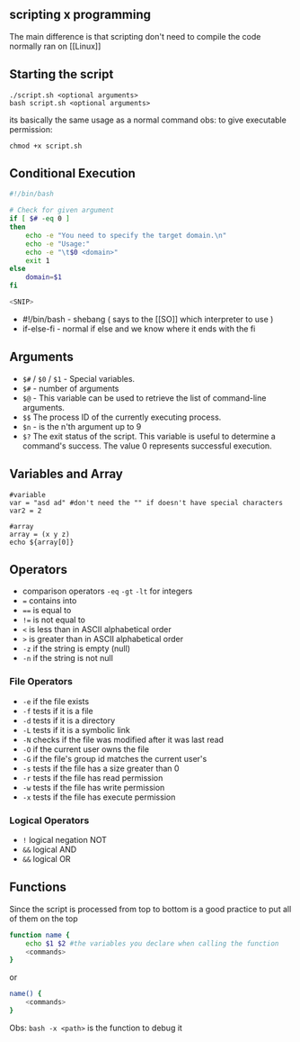 ## scripting x programming
The main difference is that scripting don't need to compile the code normally ran on [[Linux]]

## Starting the script
```shell-session
./script.sh <optional arguments>
bash script.sh <optional arguments>
```

its basically the same usage as a normal command
obs: to give executable permission: 
```shell-session
chmod +x script.sh
```


## Conditional Execution
```bash
#!/bin/bash

# Check for given argument
if [ $# -eq 0 ]
then
	echo -e "You need to specify the target domain.\n"
	echo -e "Usage:"
	echo -e "\t$0 <domain>"
	exit 1
else
	domain=$1
fi

<SNIP>
```
- #!/bin/bash - shebang ( says to the [[SO]] which interpreter to use )
- if-else-fi - normal if else and we know where it ends with the fi 
## Arguments 
- `$#` / `$0` / `$1` - Special variables. 
- `$#` - number of arguments
- `$@` - This variable can be used to retrieve the list of command-line arguments.
- `$$` The process ID of the currently executing process.
- `$n` -  is the n'th argument up to 9
- `$?` The exit status of the script. This variable is useful to determine a command's success. The value 0 represents successful execution.

## Variables and Array

```
#variable
var = "asd ad" #don't need the "" if doesn't have special characters
var2 = 2

#array
array = (x y z)
echo ${array[0]}
```

## Operators

- comparison operators `-eq` `-gt` `-lt`  for integers
- `=` contains into
- `==` is equal to
- `!=` is not equal to
- `<` is less than in ASCII alphabetical order
- `>` is greater than in ASCII alphabetical order
- `-z` if the string is empty (null)
- `-n` if the string is not null
### File Operators
- `-e` if the file exists 
- `-f` tests if it is a file
- `-d` tests if it is a directory
- `-L` tests if it is a symbolic link
- `-N` checks if the file was modified after it was last read
- `-O` if the current user owns the file
- `-G` if the file's group id matches the current user's
- `-s` tests if the file has a size greater than 0
- `-r` tests if the file has read permission
- `-w` tests if the file has write permission
- `-x` tests if the file has execute permission
### Logical Operators
- `!` logical negation NOT
- `&&` logical AND
- `&&` logical OR

## Functions
Since the script is processed from top to bottom is a good practice to put all of them on the top
```bash
function name {
	echo $1 $2 #the variables you declare when calling the function
	<commands>
}
```
or
```bash
name() {
	<commands>
}
```

Obs: `bash -x <path>` is the function to debug it